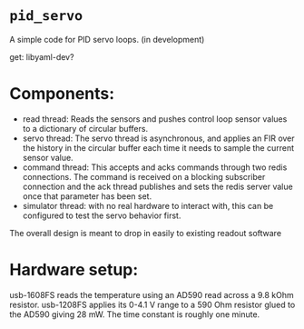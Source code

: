`pid_servo`
===========
A simple code for PID servo loops. (in development)

get: libyaml-dev?

Components:
===========
* read thread: Reads the sensors and pushes control loop sensor values to a dictionary of circular buffers.
* servo thread: The servo thread is asynchronous, and applies an FIR over the history in the circular buffer each time it needs to sample the current sensor value.
* command thread: This accepts and acks commands through two redis connections. The command is received on a blocking subscriber connection and the ack thread publishes and sets the redis server value once that parameter has been set.
* simulator thread: with no real hardware to interact with, this can be configured to test the servo behavior first.

The overall design is meant to drop in easily to existing readout software

Hardware setup:
===============
usb-1608FS reads the temperature using an AD590 read across a 9.8 kOhm resistor.
usb-1208FS applies its 0-4.1 V range to a 590 Ohm resistor glued to the AD590 giving 28 mW. The time constant is roughly one minute.

